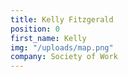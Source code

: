 ```yaml
---
title: Kelly Fitzgerald
position: 0
first_name: Kelly
img: "/uploads/map.png"
company: Society of Work
---
```



